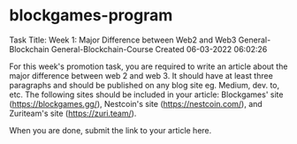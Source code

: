 # blockgames-program
Task Title: Week 1: Major Difference between Web2 and Web3
General-Blockchain
General-Blockchain-Course
Created 06-03-2022 06:02:26

For this week's promotion task, you are required to write an article about the major difference between web 2 and web 3. It should have at least three paragraphs and should be published on any blog site eg. Medium, dev. to, etc. The following sites should be included in your article: Blockgames' site (https://blockgames.gg/), Nestcoin's site (https://nestcoin.com/), and Zuriteam's site (https://zuri.team/).

When you are done, submit the link to your article here.
